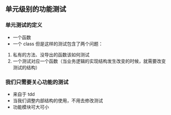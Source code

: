 ## 单元级别的功能测试

### 单元测试的定义

- 一个函数
- 一个 class
  但是这样的测试包含了两个问题：

1. 私有的方法、没导出的函数该如何测试
2. 一个测试对应一个函数（当业务逻辑的实现结构发生改变的时候，就需要改变测试的结构）

### 我们只需要关心功能的测试

- 来自于 tdd
- 当我们调整内部结构的使用，不用去修改测试
- 功能模块可大可小
